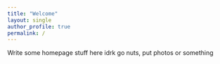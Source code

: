```yaml
---
title: "Welcome"
layout: single
author_profile: true
permalink: /
---
```



Write some homepage stuff here idrk go nuts, put photos or something
